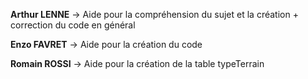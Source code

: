 **Arthur LENNE** → Aide pour la compréhension du sujet et la création + correction du code en général

**Enzo FAVRET** → Aide pour la création du code

**Romain ROSSI** → Aide pour la création de la table typeTerrain


